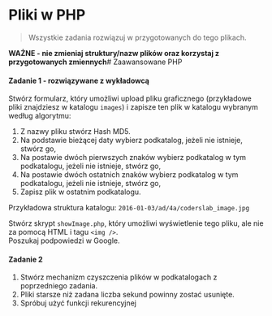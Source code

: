 #  Pliki w PHP

> Wszystkie zadania rozwiązuj w przygotowanych do tego plikach.

**WAŻNE -  nie zmieniaj struktury/nazw plików oraz korzystaj z przygotowanych zmiennych**# Zaawansowane PHP

#### Zadanie 1 - rozwiązywane z wykładowcą

Stwórz formularz, który umożliwi upload pliku graficznego (przykładowe pliki znajdziesz w katalogu `images`) i zapisze ten plik w katalogu wybranym według algorytmu:
1. Z nazwy pliku stwórz Hash MD5.
2. Na podstawie bieżącej daty wybierz podkatalog, jeżeli nie istnieje, stwórz go,
3. Na postawie dwóch pierwszych znaków wybierz podkatalog w tym podkatalogu, jeżeli nie istnieje, stwórz go,
4. Na postawie dwóch ostatnich znaków wybierz podkatalog w tym podkatalogu, jeżeli nie istnieje, stwórz go,
5. Zapisz plik w ostatnim podkatalogu.

Przykładowa struktura katalogu: ```2016-01-03/ad/4a/coderslab_image.jpg```

Stwórz skrypt ```showImage.php```, który umożliwi wyświetlenie tego pliku, ale nie za pomocą HTML i tagu `<img />`.  
Poszukaj podpowiedzi w Google.

#### Zadanie 2

1. Stwórz mechanizm czyszczenia plików w podkatalogach z poprzedniego zadania.  
2. Pliki starsze niż zadana liczba sekund powinny zostać usunięte.
3. Spróbuj użyć funkcji rekurencyjnej
